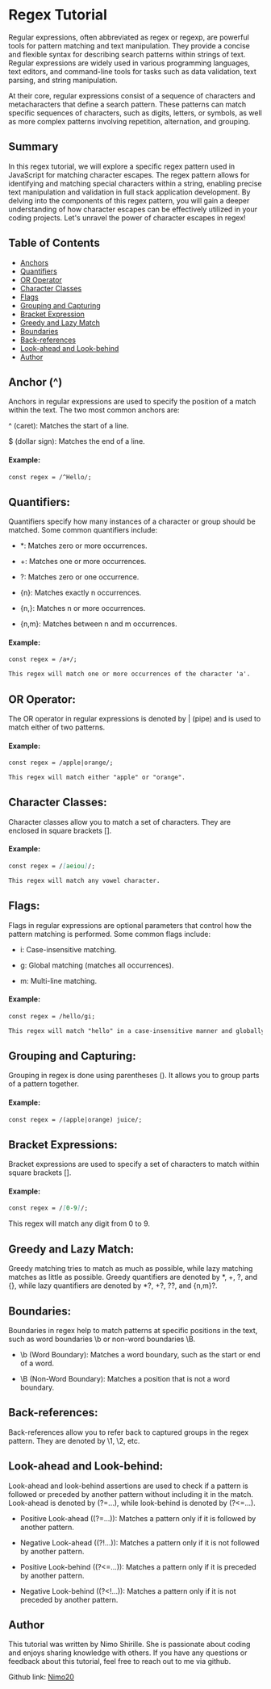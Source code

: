 # Regex Tutorial

Regular expressions, often abbreviated as regex or regexp, are powerful tools for pattern matching and text manipulation. They provide a concise and flexible syntax for describing search patterns within strings of text. Regular expressions are widely used in various programming languages, text editors, and command-line tools for tasks such as data validation, text parsing, and string manipulation.

At their core, regular expressions consist of a sequence of characters and metacharacters that define a search pattern. These patterns can match specific sequences of characters, such as digits, letters, or symbols, as well as more complex patterns involving repetition, alternation, and grouping.

## Summary


In this regex tutorial, we will explore a specific regex pattern used in JavaScript for matching character escapes. The regex pattern allows for identifying and matching special characters within a string, enabling precise text manipulation and validation in full stack application development. By delving into the components of this regex pattern, you will gain a deeper understanding of how character escapes can be effectively utilized in your coding projects. Let's unravel the power of character escapes in regex!

## Table of Contents

- [Anchors](#Anchor)
- [Quantifiers](#Quantifiers)
- [OR Operator](#OR-Operator)
- [Character Classes](#Character-Classes)
- [Flags](#Flags)
- [Grouping and Capturing](#Grouping-and-Capturing)
- [Bracket Expression](#Bracket-Expression)
- [Greedy and Lazy Match](#Greedy-and-Lazy-Match)
- [Boundaries](#Boundaries)
- [Back-references](#Back-references)
- [Look-ahead and Look-behind](#Look-aheadandLook-behind)
- [Author](#Author)
##  Anchor (^)

Anchors in regular expressions are used to specify the position of a match within the text. The two most common anchors are:

^ (caret): Matches the start of a line.

$ (dollar sign): Matches the end of a line.


#### Example:
```md
const regex = /^Hello/;
```

## Quantifiers:

Quantifiers specify how many instances of a character or group should be matched. Some common quantifiers include:



- *: Matches zero or more occurrences.

- +: Matches one or more occurrences.

- ?: Matches zero or one occurrence.

- {n}: Matches exactly n occurrences.

- {n,}: Matches n or more occurrences.

- {n,m}: Matches between n and m occurrences.


#### Example:

```md
const regex = /a+/;

This regex will match one or more occurrences of the character 'a'.
```

## OR Operator:

The OR operator in regular expressions is denoted by | (pipe) and is used to match either of two patterns.

#### Example:

```md
const regex = /apple|orange/;

This regex will match either "apple" or "orange".
```

## Character Classes:

Character classes allow you to match a set of characters. They are enclosed in square brackets [].

#### Example:

```md
const regex = /[aeiou]/;

This regex will match any vowel character.
```

## Flags:

Flags in regular expressions are optional parameters that control how the pattern matching is performed. Some common flags include:



- i: Case-insensitive matching.

- g: Global matching (matches all occurrences).

- m: Multi-line matching.


#### Example:

```md
const regex = /hello/gi;

This regex will match "hello" in a case-insensitive manner and globally.
```

## Grouping and Capturing:

Grouping in regex is done using parentheses (). It allows you to group parts of a pattern together.

#### Example:

```md
const regex = /(apple|orange) juice/;
```

## Bracket Expressions:

Bracket expressions are used to specify a set of characters to match within square brackets [].

#### Example:

```md
const regex = /[0-9]/;
```
This regex will match any digit from 0 to 9.

## Greedy and Lazy Match:

Greedy matching tries to match as much as possible, while lazy matching matches as little as possible. Greedy quantifiers are denoted by *, +, ?, and {}, while lazy quantifiers are denoted by *?, +?, ??, and {n,m}?.


## Boundaries:

Boundaries in regex help to match patterns at specific positions in the text, such as word boundaries \b or non-word boundaries \B.

- \b (Word Boundary): Matches a word boundary, such as the start or end of a word.

- \B (Non-Word Boundary): Matches a position that is not a word boundary.


## Back-references:

Back-references allow you to refer back to captured groups in the regex pattern. They are denoted by \1, \2, etc.


## Look-ahead and Look-behind:

Look-ahead and look-behind assertions are used to check if a pattern is followed or preceded by another pattern without including it in the match. Look-ahead is denoted by (?=...), while look-behind is denoted by (?<=...).

- Positive Look-ahead ((?=...)): Matches a pattern only if it is followed by another pattern.

- Negative Look-ahead ((?!...)): Matches a pattern only if it is not followed by another pattern.

- Positive Look-behind ((?<=...)): Matches a pattern only if it is preceded by another pattern.

- Negative Look-behind ((?<!...)): Matches a pattern only if it is not preceded by another pattern.


## Author

This tutorial was written by Nimo Shirille. She is passionate about coding and enjoys sharing knowledge with others. If you have any questions or feedback about this tutorial, feel free to reach out to me via github.

Github link: [Nimo20](https://github.com/Nimo20)
